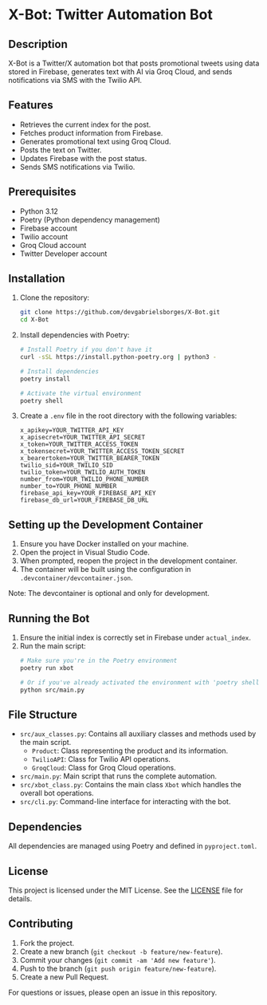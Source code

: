 # X-Bot: Twitter Automation Bot

## Description
X-Bot is a Twitter/X automation bot that posts promotional tweets using data stored in Firebase, generates text with AI via Groq Cloud, and sends notifications via SMS with the Twilio API.

## Features
- Retrieves the current index for the post.
- Fetches product information from Firebase.
- Generates promotional text using Groq Cloud.
- Posts the text on Twitter.
- Updates Firebase with the post status.
- Sends SMS notifications via Twilio.

## Prerequisites
- Python 3.12
- Poetry (Python dependency management)
- Firebase account
- Twilio account
- Groq Cloud account
- Twitter Developer account

## Installation
1. Clone the repository:
    ```bash
    git clone https://github.com/devgabrielsborges/X-Bot.git
    cd X-Bot
    ```
2. Install dependencies with Poetry:
    ```bash
    # Install Poetry if you don't have it
    curl -sSL https://install.python-poetry.org | python3 -
    
    # Install dependencies
    poetry install
    
    # Activate the virtual environment
    poetry shell
    ```
3. Create a `.env` file in the root directory with the following variables:
    ```env
    x_apikey=YOUR_TWITTER_API_KEY
    x_apisecret=YOUR_TWITTER_API_SECRET
    x_token=YOUR_TWITTER_ACCESS_TOKEN
    x_tokensecret=YOUR_TWITTER_ACCESS_TOKEN_SECRET
    x_bearertoken=YOUR_TWITTER_BEARER_TOKEN
    twilio_sid=YOUR_TWILIO_SID
    twilio_token=YOUR_TWILIO_AUTH_TOKEN
    number_from=YOUR_TWILIO_PHONE_NUMBER
    number_to=YOUR_PHONE_NUMBER
    firebase_api_key=YOUR_FIREBASE_API_KEY
    firebase_db_url=YOUR_FIREBASE_DB_URL
    ```

## Setting up the Development Container
1. Ensure you have Docker installed on your machine.
2. Open the project in Visual Studio Code.
3. When prompted, reopen the project in the development container.
4. The container will be built using the configuration in `.devcontainer/devcontainer.json`.

Note: The devcontainer is optional and only for development.

## Running the Bot
1. Ensure the initial index is correctly set in Firebase under `actual_index`.
2. Run the main script:
    ```bash
    # Make sure you're in the Poetry environment
    poetry run xbot
    
    # Or if you've already activated the environment with 'poetry shell'
    python src/main.py
    ```

## File Structure
- `src/aux_classes.py`: Contains all auxiliary classes and methods used by the main script.
  - `Product`: Class representing the product and its information.
  - `TwilioAPI`: Class for Twilio API operations.
  - `GroqCloud`: Class for Groq Cloud operations.
- `src/main.py`: Main script that runs the complete automation.
- `src/xbot_class.py`: Contains the main class `Xbot` which handles the overall bot operations.
- `src/cli.py`: Command-line interface for interacting with the bot.

## Dependencies
All dependencies are managed using Poetry and defined in `pyproject.toml`.

## License
This project is licensed under the MIT License. See the [LICENSE](LICENSE) file for details.

## Contributing
1. Fork the project.
2. Create a new branch (`git checkout -b feature/new-feature`).
3. Commit your changes (`git commit -am 'Add new feature'`).
4. Push to the branch (`git push origin feature/new-feature`).
5. Create a new Pull Request.

For questions or issues, please open an issue in this repository.
